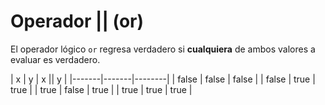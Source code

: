 # Operador || (or)

El operador lógico `or` regresa verdadero si **cualquiera** de ambos valores a evaluar es verdadero.

| x     | y     | x || y |
|-------|-------|--------|
| false | false | false  |
| false | true  | true   |
| true  | false | true   |
| true  | true  | true   |
